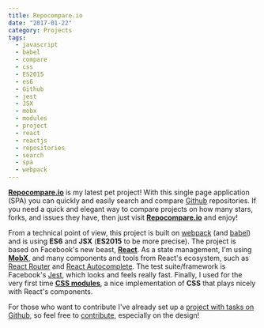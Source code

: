 ```yaml
---
title: Repocompare.io
date: "2017-01-22"
category: Projects
tags:
  - javascript
  - babel
  - compare
  - css
  - ES2015
  - es6
  - Github
  - jest
  - JSX
  - mobx
  - modules
  - project
  - react
  - reactjs
  - repositories
  - search
  - spa
  - webpack
---
```


**[Repocompare.io](http://repocompare.io)** is my latest pet project! With this single page application (SPA) you can quickly and easily search and compare [Github](https://github.com/) repositories. If you need a quick and elegant way to compare projects on how many stars, forks, and issues they have, then just visit **[Repocompare.io](http://repocompare.io)** and enjoy!

From a technical point of view, this project is built on [webpack](https://webpack.github.io/) (and [babel](https://babeljs.io/)) and is using **ES6** and **JSX** (**ES2015** to be more precise). The project is based on Facebook's new beast, [**React**](https://facebook.github.io/react/). As a state management, I'm using [**MobX**](https://mobx.js.org/), and many components and tools from React's ecosystem, such as [React Router](https://github.com/ReactTraining/react-router) and [React Autocomplete](https://github.com/reactjs/react-autocomplete). The test suite/framework is Facebook's [Jest](https://facebook.github.io/jest/), which looks and feels really fast. Finally, I used for the very first time [**CSS modules**](https://github.com/css-modules/css-modules), a nice implementation of **CSS** that plays nicely with React's components.

For those who want to contribute I've already set up a [project with tasks on Github](https://github.com/tsevdos/repocompare/projects/1), so feel free to [contribute](https://github.com/tsevdos/repocompare), especially on the design!
